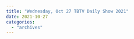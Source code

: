 ```yaml
---
title: "Wednesday, Oct 27 TBTV Daily Show 2021"
date: 2021-10-27
categories: 
  - "archives"
---
```




